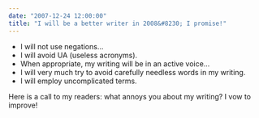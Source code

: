 ```yaml
---
date: "2007-12-24 12:00:00"
title: "I will be a better writer in 2008&#8230; I promise!"
---
```




- I will not use negations&hellip; 
- I will avoid UA (useless acronyms).
- When appropriate, my writing will be in an active voice&hellip;
- I will very much try to avoid carefully needless words in my writing.
- I will employ uncomplicated terms.


Here is a call to my readers: what annoys you about my writing? I vow to improve!

